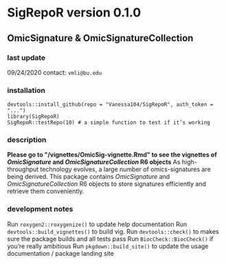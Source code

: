 # SigRepoR version 0.1.0
## OmicSignature & OmicSignatureCollection

### last update
09/24/2020
contact: `vmli@bu.edu`

### installation
`devtools::install_github(repo = "Vanessa104/SigRepoR", auth_token = "...")`  
`library(SigRepoR)`  
`SigRepoR::testRepo(10) # a simple function to test if it’s working`  

### description
**Please go to "/vignettes/OmicSig-vignette.Rmd" to see the vignettes of _OmicSignature_ and _OmicSignatureCollection_ R6 objects**
As high-throughput technology evolves, a large number of omics-signatures are being derived. This package contains _OmicSignature_ and _OmicSignatureCollection_ R6 objects to store signatures efficiently and retrieve them conveniently.

### development notes
Run `roxygen2::roxygenize()` to update help documentation
Run `devtools::build_vignettes()` to build vig.
Run `devtools::check()` to makes sure the package builds and all tests pass
Run `BiocCheck::BiocCheck()` if you’re really ambitious
Run `pkgdown::build_site()` to update the usage documentation / package landing site

